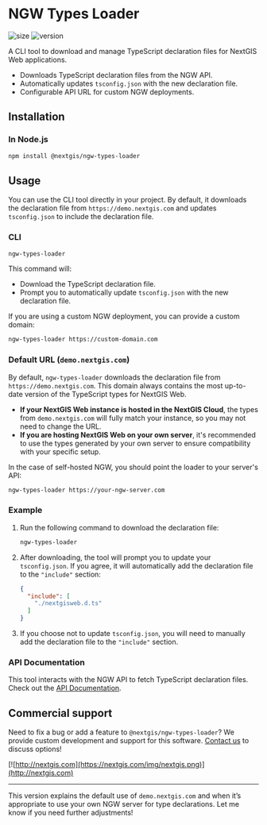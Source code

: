 # NGW Types Loader

![size](https://img.shields.io/bundlephobia/minzip/@nextgis/ngw-types-loader) ![version](https://img.shields.io/npm/v/@nextgis/ngw-types-loader)

A CLI tool to download and manage TypeScript declaration files for NextGIS Web applications.

- Downloads TypeScript declaration files from the NGW API.
- Automatically updates `tsconfig.json` with the new declaration file.
- Configurable API URL for custom NGW deployments.

## Installation

### In Node.js

```bash
npm install @nextgis/ngw-types-loader
```

## Usage

You can use the CLI tool directly in your project. By default, it downloads the declaration file from `https://demo.nextgis.com` and updates `tsconfig.json` to include the declaration file.

### CLI

```bash
ngw-types-loader
```

This command will:

- Download the TypeScript declaration file.
- Prompt you to automatically update `tsconfig.json` with the new declaration file.

If you are using a custom NGW deployment, you can provide a custom domain:

```bash
ngw-types-loader https://custom-domain.com
```

### Default URL (`demo.nextgis.com`)

By default, `ngw-types-loader` downloads the declaration file from `https://demo.nextgis.com`. This domain always contains the most up-to-date version of the TypeScript types for NextGIS Web.

- **If your NextGIS Web instance is hosted in the NextGIS Cloud**, the types from `demo.nextgis.com` will fully match your instance, so you may not need to change the URL.
- **If you are hosting NextGIS Web on your own server**, it's recommended to use the types generated by your own server to ensure compatibility with your specific setup.

In the case of self-hosted NGW, you should point the loader to your server's API:

```bash
ngw-types-loader https://your-ngw-server.com
```

### Example

1. Run the following command to download the declaration file:

   ```bash
   ngw-types-loader
   ```

2. After downloading, the tool will prompt you to update your `tsconfig.json`. If you agree, it will automatically add the declaration file to the `"include"` section:

   ```json
   {
     "include": [
       "./nextgisweb.d.ts"
     ]
   }
   ```

3. If you choose not to update `tsconfig.json`, you will need to manually add the declaration file to the `"include"` section.

### API Documentation

This tool interacts with the NGW API to fetch TypeScript declaration files. Check out the [API Documentation](https://demo.nextgis.com/doc/api).

## Commercial support

Need to fix a bug or add a feature to `@nextgis/ngw-types-loader`? We provide custom development and support for this software. [Contact us](http://nextgis.com/contact/) to discuss options!

[![http://nextgis.com](https://nextgis.com/img/nextgis.png)](http://nextgis.com)

---

This version explains the default use of `demo.nextgis.com` and when it’s appropriate to use your own NGW server for type declarations. Let me know if you need further adjustments!
